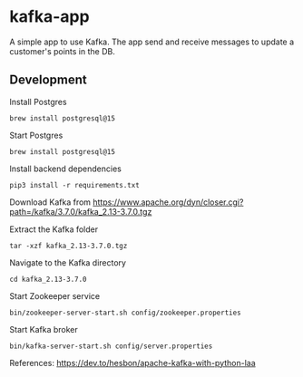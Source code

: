 # kafka-app
A simple app to use Kafka. The app send and receive messages to update a customer's points in the DB.

## Development
Install Postgres
```
brew install postgresql@15
```

Start Postgres
```
brew install postgresql@15
```

Install backend dependencies
```
pip3 install -r requirements.txt
```

Download Kafka from https://www.apache.org/dyn/closer.cgi?path=/kafka/3.7.0/kafka_2.13-3.7.0.tgz

Extract the Kafka folder
```
tar -xzf kafka_2.13-3.7.0.tgz
```

Navigate to the Kafka directory
```
cd kafka_2.13-3.7.0
```

Start Zookeeper service
```
bin/zookeeper-server-start.sh config/zookeeper.properties
```

Start Kafka broker
```
bin/kafka-server-start.sh config/server.properties
```


References: https://dev.to/hesbon/apache-kafka-with-python-laa

